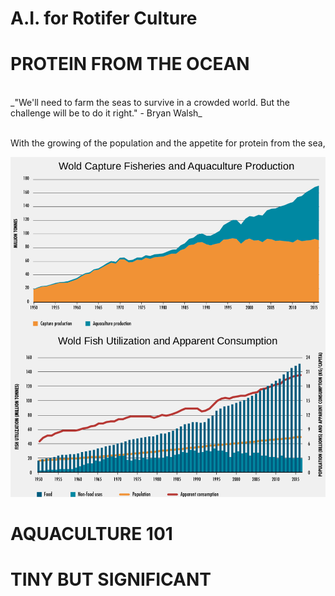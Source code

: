 # A.I. for Rotifer Culture


# PROTEIN FROM THE OCEAN

<br />
_"We'll need to farm the seas to survive in a crowded world. But the challenge will be to do it right." - Bryan Walsh_
<br />
<br />



With the growing of the population and the appetite for protein from the sea, 

![World Fisheries and Aquaculture Status](images/sofia-stats.png) 




# AQUACULTURE 101

# TINY BUT SIGNIFICANT

